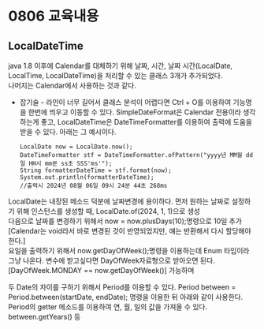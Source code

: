 # 0806 교육내용
## LocalDateTime
 java 1.8 이후에 Calendar를 대체하기 위해 날짜, 시간, 날짜 시간(LocalDate, LocalTime, LocalDateTime)을 처리할 수 있는 클래스 3개가 추가되었다.<br/>
 나머지는 Calendar에서 사용하는 것과 같다.
 * 잡기술 - 라인이 너무 길어서 클래스 분석이 어렵다면 Ctrl + O를 이용하여 기능명을 한번에 띄우고 이동할 수 있다.
 SimpleDateFormat은 Calendar 전용이라 생각하는게 좋고, LocalDateTime은 DateTimeFormatter를 이용하여 출력에 도움을 받을 수 있다. 아래는 그 예시이다.

       LocalDate now = LocalDate.now();
       DateTimeFormatter stf = DateTimeFormatter.ofPattern("yyyy년 MM월 dd일 HH시 mm분 ss초 SSS'ms'");
       String formatterDateTime = stf.format(now);
       System.out.println(formatterDateTime);
       //출력시 2024년 08월 06일 09시 24분 44초 268ms
 LocalDate는 내장된 메소드 덕분에 날짜변경에 용이하다. 먼저 원하는 날짜로 설정하기 위해 인스턴스를 생성할 때, LocalDate.of(2024, 1, 1)으로 생성<br/>
 다음으로 날짜를 변경하기 위해서 now = now.plusDays(10);명령으로 10일 추가[Calendar는 void라서 바로 변경된 것이 반영되었지만, 얘는 반환해서 다시 할당해야 한다.]<br/>
 요일을 출력하기 위해서 now.getDayOfWeek();명령을 이용하는데 Enum 타입이라 그냥 나온다. 변수에 받고싶다면 DayOfWeek자료형으로 받아오면 된다. [DayOfWeek.MONDAY == now.getDayOfWeek()] 가능하며

 두 Date의 차이를 구하기 위해서 Period를 이용할 수 있다. Period between = Period.between(startDate, endDate); 명령을 이용한 뒤 아래와 같이 사용한다.<br/>
 Period의 getter 메소드를 이용하여 연, 월, 일의 값을 가져올 수 있다. between.getYears() 등
 
 
 
 
    
 
 
